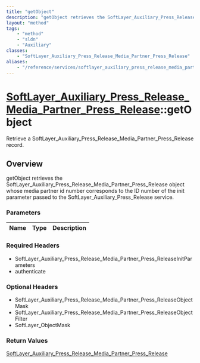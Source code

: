 ```yaml
---
title: "getObject"
description: "getObject retrieves the SoftLayer_Auxiliary_Press_Release_Media_Partner_Press_Release object whose media partner id numb... "
layout: "method"
tags:
    - "method"
    - "sldn"
    - "Auxiliary"
classes:
    - "SoftLayer_Auxiliary_Press_Release_Media_Partner_Press_Release"
aliases:
    - "/reference/services/softlayer_auxiliary_press_release_media_partner_press_release/getObject"
---
```

# [SoftLayer_Auxiliary_Press_Release_Media_Partner_Press_Release](/reference/services/SoftLayer_Auxiliary_Press_Release_Media_Partner_Press_Release)::getObject

Retrieve a SoftLayer_Auxiliary_Press_Release_Media_Partner_Press_Release record.


## Overview 
getObject retrieves the SoftLayer_Auxiliary_Press_Release_Media_Partner_Press_Release object whose media partner id number corresponds to the ID number of the init parameter passed to the SoftLayer_Auxiliary_Press_Release service. 

### Parameters 
|Name | Type | Description |
| --- | --- | --- |


### Required Headers
* SoftLayer_Auxiliary_Press_Release_Media_Partner_Press_ReleaseInitParameters
* authenticate

### Optional Headers
* SoftLayer_Auxiliary_Press_Release_Media_Partner_Press_ReleaseObjectMask
* SoftLayer_Auxiliary_Press_Release_Media_Partner_Press_ReleaseObjectFilter
* SoftLayer_ObjectMask

### Return Values
<a href='/reference/datatypes/SoftLayer_Auxiliary_Press_Release_Media_Partner_Press_Release'>SoftLayer_Auxiliary_Press_Release_Media_Partner_Press_Release </a>


